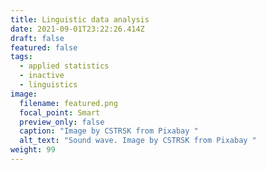 ```yaml
---
title: Linguistic data analysis
date: 2021-09-01T23:22:26.414Z
draft: false
featured: false
tags:
  - applied statistics
  - inactive
  - linguistics
image:
  filename: featured.png
  focal_point: Smart
  preview_only: false
  caption: "Image by CSTRSK from Pixabay "
  alt_text: "Sound wave. Image by CSTRSK from Pixabay "
weight: 99
---
```

